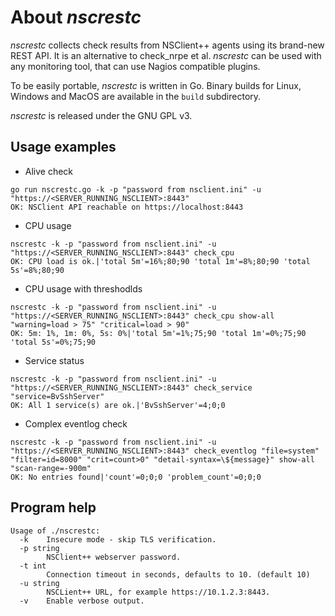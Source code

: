 # About *nscrestc*

*nscrestc* collects check results from NSClient++ agents using its brand-new REST API. It is an alternative to check_nrpe et al.
*nscrestc* can be used with any monitoring tool, that can use Nagios compatible plugins.

To be easily portable, *nscrestc* is written in Go. Binary builds for Linux, Windows and MacOS are available in the ```build``` subdirectory.
 
*nscrestc* is released under the GNU GPL v3.

## Usage examples
* Alive check
```
go run nscrestc.go -k -p "password from nsclient.ini" -u "https://<SERVER_RUNNING_NSCLIENT>:8443"
OK: NSClient API reachable on https://localhost:8443
```

* CPU usage
```
nscrestc -k -p "password from nsclient.ini" -u "https://<SERVER_RUNNING_NSCLIENT>:8443" check_cpu
OK: CPU load is ok.|'total 5m'=16%;80;90 'total 1m'=8%;80;90 'total 5s'=8%;80;90
```
* CPU usage with threshodlds
```
nscrestc -k -p "password from nsclient.ini" -u "https://<SERVER_RUNNING_NSCLIENT>:8443" check_cpu show-all "warning=load > 75" "critical=load > 90"
OK: 5m: 1%, 1m: 0%, 5s: 0%|'total 5m'=1%;75;90 'total 1m'=0%;75;90 'total 5s'=0%;75;90
```

* Service status
```
nscrestc -k -p "password from nsclient.ini" -u "https://<SERVER_RUNNING_NSCLIENT>:8443" check_service "service=BvSshServer"
OK: All 1 service(s) are ok.|'BvSshServer'=4;0;0
```

* Complex eventlog check
```
nscrestc -k -p "password from nsclient.ini" -u "https://<SERVER_RUNNING_NSCLIENT>:8443" check_eventlog "file=system" "filter=id=8000" "crit=count>0" "detail-syntax=\${message}" show-all "scan-range=-900m"
OK: No entries found|'count'=0;0;0 'problem_count'=0;0;0
```

## Program help
```
Usage of ./nscrestc:
  -k	Insecure mode - skip TLS verification.
  -p string
    	NSClient++ webserver password.
  -t int
    	Connection timeout in seconds, defaults to 10. (default 10)
  -u string
    	NSCLient++ URL, for example https://10.1.2.3:8443.
  -v	Enable verbose output.
```